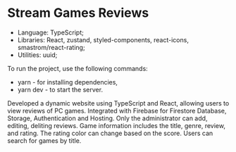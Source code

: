 # Stream Games Reviews

 - Language: TypeScript;
 - Libraries: React, zustand, styled-components, react-icons, smastrom/react-rating;
 - Utilities: uuid;

To run the project, use the following commands:
 - yarn - for installing dependencies,
 - yarn dev - to start the server.

Developed a dynamic website using TypeScript and React, allowing users to view reviews of PC games. Integrated with Firebase for Firestore Database, Storage, Authentication and Hosting. Only the administrator can add, editing, deliting reviews. Game information includes the title, genre, review, and rating. The rating color can change based on the score. Users can search for games by title.
